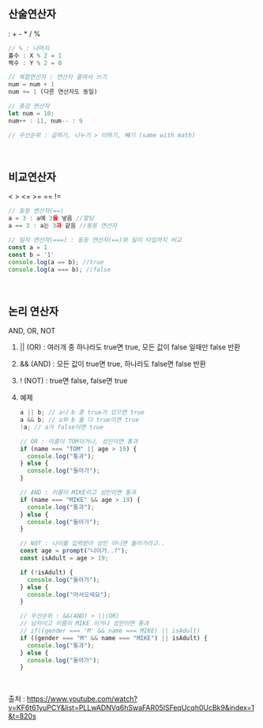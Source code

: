 ## 산술연산자

: + - \* / %

```javascript
// % : 나머지
홀수 : X % 2 = 1
짝수 : Y % 2 = 0

// 복합연산자 : 연산자 줄여서 쓰기
num = num + 1
num += 1 (다른 연산자도 동일)

// 증감 연산자
let num = 10;
num++ : 11, num-- : 9

// 우선순위 : 곱하기, 나누기 > 더하기, 빼기 (same with math)
```

  <br>
    
## 비교연산자 
<  >  <=  >=  ==  !=

```javascript
// 동등 연산자(==)
a = 3 : a에 3을 넣음 //할당
a == 3 : a는 3과 같음 //동등 연산자

// 일치 연산자(===) : 동등 연산자(==)와 달리 타입까지 비교
const a = 1
const b = '1'
console.log(a == b); //true
console.log(a === b); //false
```

  <br>

## 논리 연산자

AND, OR, NOT

1. || (OR) : 여러개 중 하나라도 true면 true, 모든 값이 false 일때만 false 반환
2. && (AND) : 모든 값이 true면 true, 하나라도 false면 false 반환
3. ! (NOT) : true면 false, false면 true
4. 예제

   ```javascript
   a || b; // a나 b 중 true가 있으면 true
   a && b; // a와 b 둘 다 true이면 true
   !a; // a가 false이면 true

   // OR : 이름이 TOM이거나, 성인이면 통과
   if (name === "TOM" || age > 19) {
     console.log("통과");
   } else {
     console.log("돌아가");
   }

   // AND : 이름이 MIKE이고 성인이면 통과
   if (name === "MIKE" && age > 19) {
     console.log("통과");
   } else {
     console.log("돌아가");
   }

   // NOT : 나이를 입력받아 성인 아니면 돌아가라고..
   const age = prompt("나이가..?");
   const isAdult = age > 19;

   if (!isAdult) {
     console.log("돌아가");
   } else {
     console.log("어서오세요");
   }

   // 우선순위 : &&(AND) > ||(OR)
   // 남자이고 이름이 MIKE 이거나 성인이면 통과
   // if((gender === 'M' && name === MIKE) || isAdult)
   if ((gender === "M" && name === "MIKE") || isAdult) {
     console.log("통과");
   } else {
     console.log("돌아가");
   }
   ```

   <br>

출처 : https://www.youtube.com/watch?v=KF6t61yuPCY&list=PLLwADNVq6hSwaFAR05lSFeqUcqh0UcBk9&index=1&t=820s
